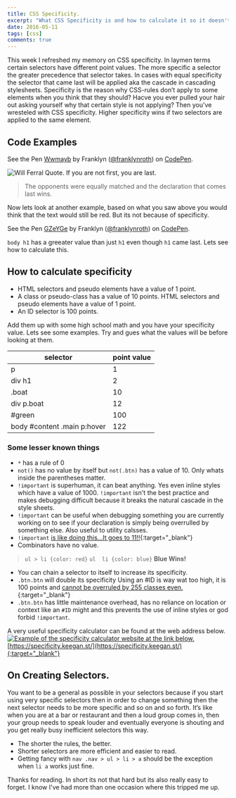 ```yaml
---
title: CSS Specificity.
excerpt: "What CSS Specificity is and how to calculate it so it doesn't bite you."
date: 2016-05-11
tags: [css]
comments: true
---
```


This week I refreshed my memory on CSS specificity. In laymen terms certain selectors have different point values. The more specific a selector the greater precedence that selector takes. In cases with equal specificity the selector that came last will be applied aka the cascade in cascading stylesheets. Specificity is the reason why CSS-rules don’t apply to some elements when you think that they should? Hacve you ever pulled your hair out asking yourself why that certain style is not applying? Then you've wresteled with CSS specificity. Higher specificity wins if two selectors are applied to the same element.

## Code Examples
 
<p data-height="265" data-theme-id="0" data-slug-hash="Wwmayb" data-default-tab="css,result" data-user="franklynroth" data-embed-version="2" class="codepen">See the Pen <a href="http://codepen.io/franklynroth/pen/Wwmayb/">Wwmayb</a> by Franklyn (<a href="http://codepen.io/franklynroth">@franklynroth</a>) on <a href="http://codepen.io">CodePen</a>.</p>
<script async src="//assets.codepen.io/assets/embed/ei.js"></script>
<img src="/images/first-last.gif" alt="Will Ferral Quote. If you are not first, you are last." />
 
 >The opponents were equally matched and the declaration that comes last wins.
 
Now lets look at another example, based on what you saw above you would think that the text would still be red. But its not because of specificity.
<p data-height="265" data-theme-id="0" data-slug-hash="GZeYGe" data-default-tab="css,result" data-user="franklynroth" data-embed-version="2" class="codepen">See the Pen <a href="http://codepen.io/franklynroth/pen/GZeYGe/">GZeYGe</a> by Franklyn (<a href="http://codepen.io/franklynroth">@franklynroth</a>) on <a href="http://codepen.io">CodePen</a>.</p>
<script async src="//assets.codepen.io/assets/embed/ei.js"></script>

`body h1` has a greeater value than just `h1` even though `h1` came last. Lets see how to calculate this.

## How to calculate specificity
 
* HTML selectors and pseudo elements have a value of 1 point.
* A class or pseudo-class has a value of 10  points. HTML selectors and pseudo elements have a value of 1 point.
* An ID selector is 100 points.

Add them up with some high school math and you have your specificity value. Lets see some examples. Try and gues what the values will be before looking at them.

| selector                    | point value|
|-----------------------------|------------|
| p                           |           1|
| div h1                      |           2|
| .boat                       |          10|
| div p.boat                  |          12|
| #green                      |         100|
| body #content .main p:hover |         122| 
 
### Some lesser known things
 
* `*` has a rule of 0
* `not()` has no value by itself but `not(.btn)` has a value of 10. Only whats inside the parentheses matter.
* `!important` is superhuman, it can beat anything. Yes even inline styles which have a value of 1000. `!important` isn't the best practice and makes debugging difficult because it breaks the natural cascade in the style sheets.
* `!important` can be useful when debugging something you are currently working on to see if your declaration is simply being overrulled by something else. Also useful to utility calsses.
* `!important` [is like doing this...It goes to 11!!](https://www.youtube.com/watch?v=uMSV4OteqBE&t=78s){:target="_blank"}
* Combinators have no value.

>`ul > li {color: red}`
>`ul  li {color: blue}`
><strong>Blue Wins!</strong>
 
 * You can chain a selector to itself to increase its specificity.
 * `.btn.btn` will double its specificity Using an #ID is way wat too high, it is 100 points and [cannot be overruled by 255 classes even.](https://codepen.io/chriscoyier/pen/lzjqh){:target="_blank"}
 * `.btn.btn` has little maintenance overhead, has no reliance on location or context  like an `#ID` might and this prevents the use of inline styles or god forbid `!important`.
 
A very useful specificity calculator can be found at the web address below.
<a href="https://specificity.keegan.st" target="_blank">
    <img src="/images/specific-calc.PNG" alt="Example of the specificity calculator website at the link below." />
</a>
[https://specificity.keegan.st/](https://specificity.keegan.st/){:target="_blank"}
 
## On Creating Selectors.
 
You want to be a general as possible in your selectors because if you start using very specific selectors then in order to change something then the next selector needs to be more specific and so on and so forth. It’s like when you are at a bar or restaurant and then a loud  group comes in, then your group needs to speak louder and eventually everyone is shouting and you get really busy inefficient selectors this way. 

* The shorter the rules, the better. 
* Shorter selectors are more efficient and easier to read. 
* Getting fancy with `nav .nav > ul > li > a` should be the exception when `li a` works just fine.

Thanks for reading. In short its not that hard but its also really easy to forget. I know I've had more than one occasion where this tripped me up.